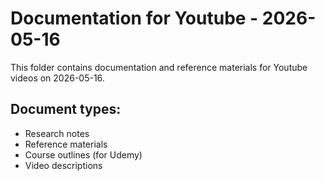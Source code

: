 # Documentation for Youtube - 2026-05-16

This folder contains documentation and reference materials for Youtube videos on 2026-05-16.

## Document types:
- Research notes
- Reference materials
- Course outlines (for Udemy)
- Video descriptions
